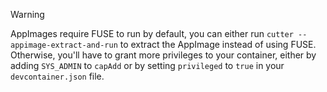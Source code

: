 > [!WARNING]
> AppImages require FUSE to run by default, you can either run `cutter --appimage-extract-and-run` to extract the AppImage instead of using FUSE.
> Otherwise, you'll have to grant more privileges to your container, either by adding `SYS_ADMIN` to `capAdd` or by setting `privileged` to `true` in your `devcontainer.json` file.
